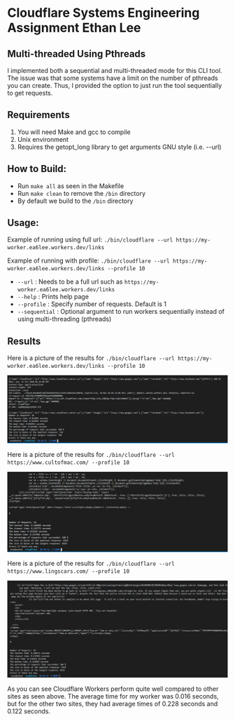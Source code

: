 # Cloudflare Systems Engineering Assignment Ethan Lee

## Multi-threaded Using Pthreads
I implemented both a sequential and multi-threaded mode for this CLI tool. The issue was that some systems have a limit on the number of pthreads you can create. Thus, I provided the option to just run the tool sequentially to get requests.

## Requirements
1. You will need Make and gcc to compile
2. Unix environment
3. Requires the getopt_long library to get arguments GNU style (i.e. --url)

## How to Build:
- Run `make all` as seen in the Makefile
- Run `make clean` to remove the `/bin` directory
- By default we build to the `/bin` directory

## Usage:
Example of running using full url:
`./bin/cloudflare --url https://my-worker.ea6lee.workers.dev/links`

Example of running with profile:
`./bin/cloudflare --url https://my-worker.ea6lee.workers.dev/links --profile 10`

- `--url` : Needs to be a full url such as `https://my-worker.ea6lee.workers.dev/links`
- `--help` : Prints help page
- `--profile` : Specify number of requests. Default is 1
- `--sequential` : Optional argument to run workers sequentially instead of using multi-threading (pthreads)

## Results

Here is a picture of the results for `./bin/cloudflare --url https://my-worker.ea6lee.workers.dev/links --profile 10`

![CLI tool screenshot of my site](screenshots/Screenshot_1.png)

Here is a picture of the results for `./bin/cloudflare --url https://www.cultofmac.com/ --profile 10`

![CLI tool screenshot of cultofmac](screenshots/Screenshot_2.png)

Here is a picture of the results for `./bin/cloudflare --url https://www.lingscars.com/ --profile 10`

![CLI tool screenshot of my lingscars.com](screenshots/Screenshot_3.png)

As you can see Cloudflare Workers perform quite well compared to other sites as seen above. The average time for my worker was 0.016 seconds, but for the other two sites, they had average times of 0.228 seconds and 0.122 seconds.
